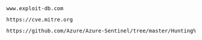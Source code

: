<pre lang="markdown">www.exploit-db.com</pre>
<pre lang="markdown">https://cve.mitre.org</pre>
<pre lang="markdown">https://github.com/Azure/Azure-Sentinel/tree/master/Hunting%20Queries</pre>
<pre lang="markdown"></pre>
<pre lang="markdown"></pre>
<pre lang="markdown"></pre>
<pre lang="markdown"></pre>
<pre lang="markdown"></pre>
<pre lang="markdown"></pre>
<pre lang="markdown"></pre>
<pre lang="markdown"></pre>
<pre lang="markdown"></pre>
<pre lang="markdown"></pre>
<pre lang="markdown"></pre>
<pre lang="markdown"></pre>
<pre lang="markdown"></pre>
<pre lang="markdown"></pre>
<pre lang="markdown"></pre>
<pre lang="markdown"></pre>
<pre lang="markdown"></pre>
<pre lang="markdown"></pre>
<pre lang="markdown"></pre>
<pre lang="markdown"></pre>
<pre lang="markdown"></pre>
<pre lang="markdown"></pre>
<pre lang="markdown"></pre>
<pre lang="markdown"></pre>
<pre lang="markdown"></pre>
<pre lang="markdown"></pre>
<pre lang="markdown"></pre>
<pre lang="markdown"></pre>
<pre lang="markdown"></pre>
